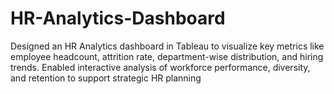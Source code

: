 # HR-Analytics-Dashboard
Designed an HR Analytics dashboard in Tableau to visualize key metrics like employee headcount, attrition rate, department-wise distribution, and hiring trends. Enabled interactive analysis of workforce performance, diversity, and retention to support strategic HR planning
